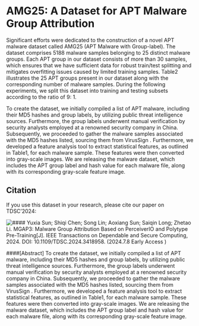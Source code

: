 # AMG25: A Dataset for APT Malware Group Attribution

Significant efforts were dedicated to the construction of a novel APT malware dataset called AMG25 (APT Malware with Group-label). The dataset comprises 5188 malware samples belonging to 25 distinct malware groups. Each APT group in our dataset consists of more than 30 samples, which ensures that we have sufficient data for robust train/test splitting and mitigates overfitting issues caused by limited training samples. Table2 illustrates the 25 APT groups present in our dataset along with the corresponding number of malware samples. During the following experiments, we split this dataset into training and testing subsets according to the ratio of 9: 1.

To create the dataset, we initially compiled a list of APT malware, including their MD5 hashes and group labels, by utilizing public threat intelligence sources. Furthermore, the group labels underwent manual verification by security analysts employed at a renowned security company in China. Subsequently, we proceeded to gather the malware samples associated with the MD5 hashes listed, sourcing them from VirusSign . Furthermore, we developed a feature analysis tool to extract statistical features, as outlined in Table1, for each malware sample. These features were then converted into gray-scale images. We are releasing the malware dataset, which includes the APT group label and hash value for each malware file, along with its corresponding gray-scale feature image.
  

## Citation

If you use this dataset in your research, please cite our paper on TDSC’2024:

![#### Yuxia Sun; Shiqi Chen; Song Lin; Aoxiang Sun; Saiqin Long; Zhetao Li. MGAP3: Malware Group Attribution Based on PerceiverIO and Polytype Pre-Training[J]. IEEE Transactions on Dependable and Secure Computing, 2024. DOI: 10.1109/TDSC.2024.3418958. (2024.7.8 Early Access )](https://ieeexplore.ieee.org/abstract/document/10589361)

####[Abstract] To create the dataset, we initially compiled a list of APT malware, including their MD5 hashes and group labels, by utilizing public threat intelligence sources. Furthermore, the group labels underwent manual verification by security analysts employed at a renowned security company in China. Subsequently, we proceeded to gather the malware samples associated with the MD5 hashes listed, sourcing them from VirusSign . Furthermore, we developed a feature analysis tool to extract statistical features, as outlined in Table1, for each malware sample. These features were then converted into gray-scale images. We are releasing the malware dataset, which includes the APT group label and hash value for each malware file, along with its corresponding gray-scale feature image.
